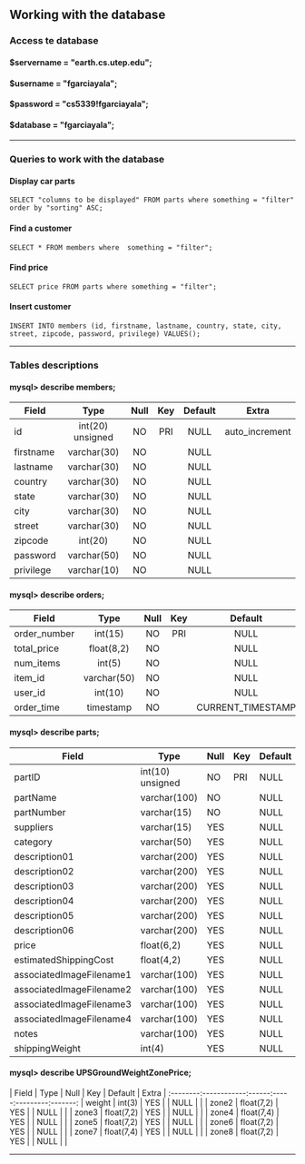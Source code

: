 ## Working with the database

### Access te database

####      $servername = "earth.cs.utep.edu";
####      $username = "fgarciayala";
####      $password = "cs5339!fgarciayala";
####      $database = "fgarciayala";
---
### Queries to work with the database

#### Display car parts
```mysql
SELECT "columns to be displayed" FROM parts where something = "filter" order by "sorting" ASC;
```

#### Find a customer
```mysql
SELECT * FROM members where  something = "filter";
```

#### Find price
```mysql
SELECT price FROM parts where something = "filter";
```

#### Insert customer
```mysql
INSERT INTO members (id, firstname, lastname, country, state, city, street, zipcode, password, privilege) VALUES();
```
---
### Tables descriptions

#### mysql> describe members;

| Field     | Type             | Null | Key | Default | Extra          |
|-----------|:----------------:|:----:|:---:|:-------:|:--------------:|
| id        | int(20) unsigned | NO   | PRI | NULL    | auto_increment |
| firstname | varchar(30)      | NO   |     | NULL    |                |
| lastname  | varchar(30)      | NO   |     | NULL    |                |
| country   | varchar(30)      | NO   |     | NULL    |                |
| state     | varchar(30)      | NO   |     | NULL    |                |
| city      | varchar(30)      | NO   |     | NULL    |                |
| street    | varchar(30)      | NO   |     | NULL    |                |
| zipcode   | int(20)          | NO   |     | NULL    |                |
| password  | varchar(50)      | NO   |     | NULL    |                |
| privilege | varchar(10)      | NO   |     | NULL    |                |


#### mysql> describe orders;

| Field        | Type        | Null | Key | Default           | Extra |
|--------------|:-----------:|:----:|:---:|:-----------------:|:-----:|
| order_number | int(15)     | NO   | PRI | NULL              |       |
| total_price  | float(8,2)  | NO   |     | NULL              |       |
| num_items    | int(5)      | NO   |     | NULL              |       |
| item_id      | varchar(50) | NO   |     | NULL              |       |
| user_id      | int(10)     | NO   |     | NULL              |       |
| order_time   | timestamp   | NO   |     | CURRENT_TIMESTAMP |       |

#### mysql> describe parts;

| Field                    | Type             | Null | Key | Default | Extra          |
|--------------------------|------------------|------|-----|---------|----------------|
| partID                   | int(10) unsigned | NO   | PRI | NULL    | auto_increment |
| partName                 | varchar(100)     | NO   |     | NULL    |                |
| partNumber               | varchar(15)      | NO   |     | NULL    |                |
| suppliers                | varchar(15)      | YES  |     | NULL    |                |
| category                 | varchar(50)      | YES  |     | NULL    |                |
| description01            | varchar(200)     | YES  |     | NULL    |                |
| description02            | varchar(200)     | YES  |     | NULL    |                |
| description03            | varchar(200)     | YES  |     | NULL    |                |
| description04            | varchar(200)     | YES  |     | NULL    |                |
| description05            | varchar(200)     | YES  |     | NULL    |                |
| description06            | varchar(200)     | YES  |     | NULL    |                |
| price                    | float(6,2)       | YES  |     | NULL    |                |
| estimatedShippingCost    | float(4,2)       | YES  |     | NULL    |                |
| associatedImageFilename1 | varchar(100)     | YES  |     | NULL    |                |
| associatedImageFilename2 | varchar(100)     | YES  |     | NULL    |                |
| associatedImageFilename3 | varchar(100)     | YES  |     | NULL    |                |
| associatedImageFilename4 | varchar(100)     | YES  |     | NULL    |                |
| notes                    | varchar(100)     | YES  |     | NULL    |                |
| shippingWeight           | int(4)           | YES  |     | NULL    |                |

#### mysql> describe UPSGroundWeightZonePrice;

| Field  | Type       | Null | Key | Default | Extra |
:--------:------------:------:-----:---------:-------:
| weight | int(3)     | YES  |     | NULL    |       |
| zone2  | float(7,2) | YES  |     | NULL    |       |
| zone3  | float(7,2) | YES  |     | NULL    |       |
| zone4  | float(7,4) | YES  |     | NULL    |       |
| zone5  | float(7,2) | YES  |     | NULL    |       |
| zone6  | float(7,2) | YES  |     | NULL    |       |
| zone7  | float(7,4) | YES  |     | NULL    |       |
| zone8  | float(7,2) | YES  |     | NULL    |       |



---
